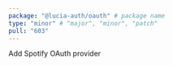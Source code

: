 ```yaml
---
package: "@lucia-auth/oauth" # package name
type: "minor" # "major", "minor", "patch"
pull: "603"
---
```


Add Spotify OAuth provider